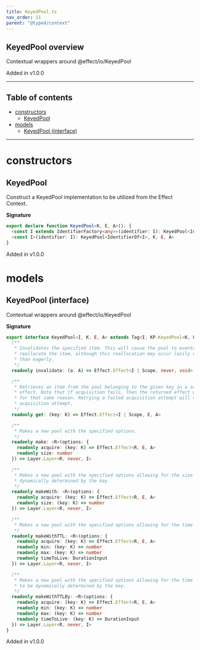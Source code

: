 ```yaml
---
title: KeyedPool.ts
nav_order: 11
parent: "@typed/context"
---
```


## KeyedPool overview

Contextual wrappers around @effect/io/KeyedPool

Added in v1.0.0

---

<h2 class="text-delta">Table of contents</h2>

- [constructors](#constructors)
  - [KeyedPool](#keyedpool)
- [models](#models)
  - [KeyedPool (interface)](#keyedpool-interface)

---

# constructors

## KeyedPool

Construct a KeyedPool implementation to be utilized from the Effect Context.

**Signature**

```ts
export declare function KeyedPool<K, E, A>(): {
  <const I extends IdentifierFactory<any>>(identifier: I): KeyedPool<IdentifierOf<I>, K, E, A>
  <const I>(identifier: I): KeyedPool<IdentifierOf<I>, K, E, A>
}
```

Added in v1.0.0

# models

## KeyedPool (interface)

Contextual wrappers around @effect/io/KeyedPool

**Signature**

```ts
export interface KeyedPool<I, K, E, A> extends Tag<I, KP.KeyedPool<K, E, A>> {
  /**
   * Invalidates the specified item. This will cause the pool to eventually
   * reallocate the item, although this reallocation may occur lazily rather
   * than eagerly.
   */
  readonly invalidate: (a: A) => Effect.Effect<I | Scope, never, void>

  /**
   * Retrieves an item from the pool belonging to the given key in a scoped
   * effect. Note that if acquisition fails, then the returned effect will fail
   * for that same reason. Retrying a failed acquisition attempt will repeat the
   * acquisition attempt.
   */
  readonly get: (key: K) => Effect.Effect<I | Scope, E, A>

  /**
   * Makes a new pool with the specified options.
   */
  readonly make: <R>(options: {
    readonly acquire: (key: K) => Effect.Effect<R, E, A>
    readonly size: number
  }) => Layer.Layer<R, never, I>

  /**
   * Makes a new pool with the specified options allowing for the size to be
   * dynamically determined by the key.
   */
  readonly makeWith: <R>(options: {
    readonly acquire: (key: K) => Effect.Effect<R, E, A>
    readonly size: (key: K) => number
  }) => Layer.Layer<R, never, I>

  /**
   * Makes a new pool with the specified options allowing for the time to live.
   */
  readonly makeWithTTL: <R>(options: {
    readonly acquire: (key: K) => Effect.Effect<R, E, A>
    readonly min: (key: K) => number
    readonly max: (key: K) => number
    readonly timeToLive: DurationInput
  }) => Layer.Layer<R, never, I>

  /**
   * Makes a new pool with the specified options allowing for the time to live
   * to be dynamically determined by the key.
   */
  readonly makeWithTTLBy: <R>(options: {
    readonly acquire: (key: K) => Effect.Effect<R, E, A>
    readonly min: (key: K) => number
    readonly max: (key: K) => number
    readonly timeToLive: (key: K) => DurationInput
  }) => Layer.Layer<R, never, I>
}
```

Added in v1.0.0
